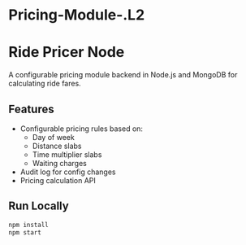 # Pricing-Module-.L2
# Ride Pricer Node

A configurable pricing module backend in Node.js and MongoDB for calculating ride fares.

## Features

- Configurable pricing rules based on:
  - Day of week
  - Distance slabs
  - Time multiplier slabs
  - Waiting charges
- Audit log for config changes
- Pricing calculation API

## Run Locally

```bash
npm install
npm start
